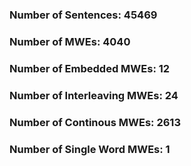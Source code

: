 ### Number of Sentences: 45469
### Number of MWEs: 4040

### Number of Embedded MWEs: 12

### Number of Interleaving MWEs: 24

### Number of Continous MWEs: 2613

### Number of Single Word MWEs: 1